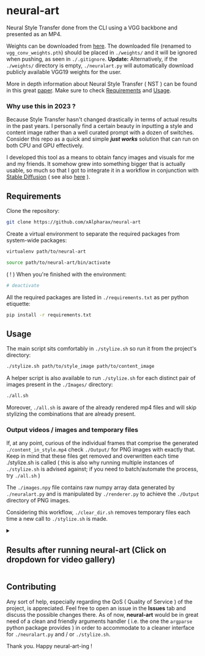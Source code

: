 # neural-art

Neural Style Transfer done from the CLI using a VGG backbone and presented as an MP4.

Weights can be downloaded from [here](https://files.catbox.moe/wcao20.pth). The downloaded file (renamed to `vgg_conv_weights.pth`) should be placed in `./weights/` and it will be ignored when pushing, as seen in `./.gitignore`. **Update:** Alternatively, if the `./weights/` directory is empty, `./neuralart.py` will automatically download publicly available VGG19 weights for the user.

More in depth information about Neural Style Transfer ( NST ) can be found in this great [paper](https://arxiv.org/abs/1705.04058). Make sure to check [Requirements](#requirements) and [Usage](#usage).

### Why use this in 2023 ?

Because Style Transfer hasn't changed drastically in terms of actual results in the past years. I personally find a certain beauty in inputting a style and content image rather than a well curated prompt with a dozen of switches. Consider this repo as a quick and simple ***just works*** solution that can run on both CPU and GPU effectively.

I developed this tool as a means to obtain fancy images and visuals for me and my friends. It somehow grew into something bigger that is actually usable, so much so that I got to integrate it in a workflow in conjunction with [Stable Diffusion](https://github.com/CompVis/stable-diffusion) ( see also [here](https://github.com/AUTOMATIC1111/stable-diffusion-webui) ).

## Requirements

Clone the repository:

```bash
git clone https://github.com/xAlpharax/neural-art
```

Create a virtual environment to separate the required packages from system-wide packages:

```bash
virtualenv path/to/neural-art

source path/to/neural-art/bin/activate
```

( ! ) When you're finished with the environment:

```bash
# deactivate
```

All the required packages are listed in `./requirements.txt` as per python etiquette:

```bash
pip install -r requirements.txt
```

## Usage

The main script sits comfortably in `./stylize.sh` so run it from the project's directory:

```bash
./stylize.sh path/to/style_image path/to/content_image
```

A helper script is also available to run `./stylize.sh` for each distinct pair of images present in the `./Images/` directory:

```bash
./all.sh
```

Moreover, `./all.sh` is aware of the already rendered mp4 files and will skip stylizing the combinations that are already present.

### Output videos / images and temporary files

If, at any point, curious of the individual frames that comprise the generated `./content_in_style.mp4` check `./Output/` for PNG images with exactly that. Keep in mind that these files get removed and overwritten each time ./stylize.sh is called ( this is also why running multiple instances of `./stylize.sh` is advised against; if you need to batch/automate the process, try `./all.sh` )

The `./images.npy` file contains raw numpy array data generated by `./neuralart.py` and is manipulated by `./renderer.py` to achieve the `./Output` directory of PNG images.

Considering this workflow, `./clear_dir.sh` removes temporary files each time a new call to `./stylize.sh` is made.

<details>

<summary><h2>Results after running neural-art (Click on dropdown for video gallery)</h2></summary>

[//]: # (Bunnies in Monet)

https://github.com/xAlpharax/neural-art/assets/42233094/0094a10b-e452-4284-b0d6-08df471d1848

[//]: # (Bunnies in Azzalee)

https://github.com/xAlpharax/neural-art/assets/42233094/ef7e5fa8-203d-48a7-92da-7f462cb17601

[//]: # (Bunnies in Starry Night)

https://github.com/xAlpharax/neural-art/assets/42233094/bdfc854e-cb01-4398-9dbd-c8fa34e99310

[//]: # (Azzalee in Monet)

https://github.com/xAlpharax/neural-art/assets/42233094/38313363-a8d9-4496-b596-34e56d444642

[//]: # (Monet in Azalee)

https://github.com/xAlpharax/neural-art/assets/42233094/59b7f348-d599-432e-bbd9-b613b114a4ac

[//]: # (Starry Night in Azzalee)

https://github.com/xAlpharax/neural-art/assets/42233094/7993f61f-b5ed-49a7-8167-10b266cbf591

[//]: # (Azzalee in Starry Night)

https://github.com/xAlpharax/neural-art/assets/42233094/c46b326c-7b96-4ef4-b6fd-dbfcb7a3572f

[//]: # (Jitter Doll in Starry Night)

https://github.com/xAlpharax/neural-art/assets/42233094/216b9e44-b563-42f7-9d66-f1d48bb3493a

[//]: # (Starry Night in Jitter Doll)

https://github.com/xAlpharax/neural-art/assets/42233094/c6c4f4d1-f00e-4388-b726-5f6358cb5bc8

[//]: # (Cute in Jitter Doll a.k.a. how my profile pic was generated)

https://github.com/xAlpharax/neural-art/assets/42233094/981f2855-2524-4c83-87f4-beac6ff5cfa6

</details>

## Contributing

Any sort of help, especially regarding the QoS ( Quality of Service ) of the project, is appreciated. Feel free to open an issue in the **Issues** tab and discuss the possible changes there. As of now, **neural-art** would be in great need of a clean and friendly arguments handler ( i.e. the one the `argparse` python package provides ) in order to accommodate to a cleaner interface for `./neuralart.py` and / or `./stylize.sh`.

Thank you. Happy neural-art-ing !
